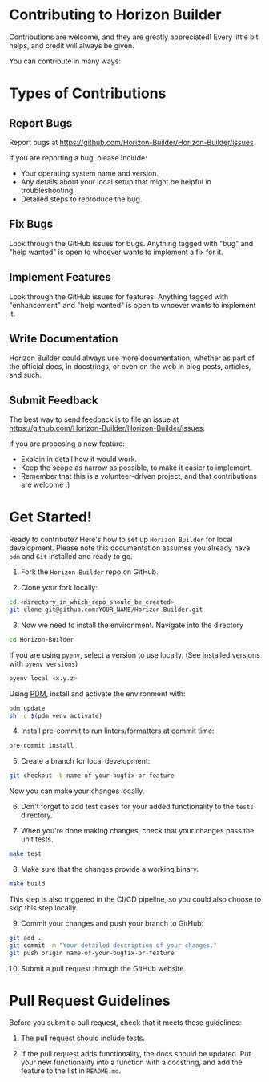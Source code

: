 # Contributing to Horizon Builder

Contributions are welcome, and they are greatly appreciated!
Every little bit helps, and credit will always be given.

You can contribute in many ways:

# Types of Contributions

## Report Bugs

Report bugs at https://github.com/Horizon-Builder/Horizon-Builder/issues

If you are reporting a bug, please include:

- Your operating system name and version.
- Any details about your local setup that might be helpful in troubleshooting.
- Detailed steps to reproduce the bug.

## Fix Bugs

Look through the GitHub issues for bugs.
Anything tagged with "bug" and "help wanted" is open to whoever wants to implement a fix for it.

## Implement Features

Look through the GitHub issues for features.
Anything tagged with "enhancement" and "help wanted" is open to whoever wants to implement it.

## Write Documentation

Horizon Builder could always use more documentation, whether as part of the official docs, in docstrings, or even
on the web in blog posts, articles, and such.

## Submit Feedback

The best way to send feedback is to file an issue at https://github.com/Horizon-Builder/Horizon-Builder/issues.

If you are proposing a new feature:

- Explain in detail how it would work.
- Keep the scope as narrow as possible, to make it easier to implement.
- Remember that this is a volunteer-driven project, and that contributions
  are welcome :)

# Get Started!

Ready to contribute? Here's how to set up `Horizon Builder` for local development.
Please note this documentation assumes you already have `pdm` and `Git` installed and ready to go.

1. Fork the `Horizon Builder` repo on GitHub.

2. Clone your fork locally:

```bash
cd <directory_in_which_repo_should_be_created>
git clone git@github.com:YOUR_NAME/Horizon-Builder.git
```

3. Now we need to install the environment. Navigate into the directory

```bash
cd Horizon-Builder
```

If you are using `pyenv`, select a version to use locally. (See installed versions with `pyenv versions`)

```bash
pyenv local <x.y.z>
```

Using [PDM](https://pdm-project.org/), install and activate the environment with:

```bash
pdm update
sh -c $(pdm venv activate)
```

4. Install pre-commit to run linters/formatters at commit time:

```bash
pre-commit install
```

5. Create a branch for local development:

```bash
git checkout -b name-of-your-bugfix-or-feature
```

Now you can make your changes locally.

6. Don't forget to add test cases for your added functionality to the `tests` directory.

7. When you're done making changes, check that your changes pass the unit tests.

```bash
make test
```

8. Make sure that the changes provide a working binary.

```bash
make build
```

This step is also triggered in the CI/CD pipeline, so you could also choose to skip this step locally.

9. Commit your changes and push your branch to GitHub:

```bash
git add .
git commit -m "Your detailed description of your changes."
git push origin name-of-your-bugfix-or-feature
```

10. Submit a pull request through the GitHub website.

# Pull Request Guidelines

Before you submit a pull request, check that it meets these guidelines:

1. The pull request should include tests.

2. If the pull request adds functionality, the docs should be updated.
   Put your new functionality into a function with a docstring, and add the feature to the list in `README.md`.
